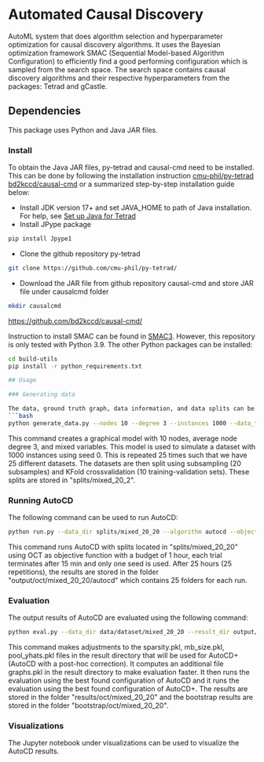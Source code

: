 # Automated Causal Discovery

AutoML system that does algorithm selection and hyperparameter optimization for causal discovery algorithms. It uses the Bayesian optimization framework SMAC (Sequential Model-based Algorithm Configuration) to efficiently find a good performing configuration which is sampled from the search space. The search space contains causal discovery algorithms and their respective hyperparameters from the packages: Tetrad and gCastle.

## Dependencies

This package uses Python and Java JAR files.

### Install

To obtain the Java JAR files, py-tetrad and causal-cmd need to be installed. This can be done by following the installation instruction [cmu-phil/py-tetrad](https://github.com/cmu-phil/py-tetrad/) [bd2kccd/causal-cmd](https://github.com/bd2kccd/causal-cmd/) or a summarized step-by-step installation guide below:

* Install JDK version 17+ and set JAVA_HOME to path of Java installation. For help, see [Set up Java for Tetrad](https://github.com/cmu-phil/tetrad/wiki/Setting-up-Java-for-Tetrad)
* Install JPype package 
```bash
pip install Jpype1
```
* Clone the github repository py-tetrad
```bash
git clone https://github.com/cmu-phil/py-tetrad/
```
* Download the JAR file from github repository causal-cmd and store JAR file under causalcmd folder
```bash
mkdir causalcmd
```
https://github.com/bd2kccd/causal-cmd/ 

Instruction to install SMAC can be found in [SMAC3](https://github.com/automl/SMAC3). However, this repository is only tested with Python 3.9. The other Python packages can be installed:
```bash
cd build-utils
pip install -r python_requirements.txt

## Usage

### Generating data

The data, ground truth graph, data information, and data splits can be generated by the following command:
```bash
python generate_data.py --nodes 10 --degree 3 --instances 1000 --data_type mixed --repetition 25 --subsamples 20 --folds 10 --seed 0
```
This command creates a graphical model with 10 nodes, average node degree 3, and mixed variables. This model is used to simulate a dataset with 1000 instances using seed 0. This is repeated 25 times such that we have 25 different datasets. The datasets are then split using subsampling (20 subsamples) and KFold crossvalidation (10 training-validation sets). These splits are stored in "splits/mixed_20_2".

### Running AutoCD

The following command can be used to run AutoCD:
```bash
python run.py --data_dir splits/mixed_20_20 --algorithm autocd --objective_function oct --walltime_limit 3600 --trial_walltime_limit 900 -deterministic --repetitions 25 --seed 0
```
This command runs AutoCD with splits located in "splits/mixed_20_20" using OCT as objective function with a budget of 1 hour, each trial terminates after 15 min and only one seed is used. After 25 hours (25 repetitions), the results are stored in the folder "output/oct/mixed_20_20/autocd" which contains 25 folders for each run.

### Evaluation

The output results of AutoCD are evaluated using the following command:
```bash
python eval.py --data_dir data/dataset/mixed_20_20 --result_dir output/oct/mixed_20_20/autocd --sample_size 5 --n_samples 1000 --trial_walltime_limit 900 --repetitions 25 --seed 0 
```
This command makes adjustments to the sparsity.pkl, mb_size.pkl, pool_yhats.pkl files in the result directory that will be used for AutoCD+ (AutoCD with a post-hoc correction). It computes an additional file graphs.pkl in the result directory to make evaluation faster. It then runs the evaluation using the best found configuration of AutoCD and it runs the evaluation using the best found configuration of AutoCD+. The results are stored in the folder "results/oct/mixed_20_20" and the bootstrap results are stored in the folder "bootstrap/oct/mixed_20_20".

### Visualizations

The Jupyter notebook under visualizations can be used to visualize the AutoCD results.
